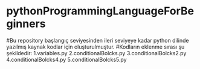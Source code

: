 # pythonProgrammingLanguageForBeginners
#Bu repository başlangıç seviyesinden ileri seviyeye kadar python dilinde yazılmış kaynak kodlar için oluşturulmuştur.
#Kodların eklenme sırası şu şekildedir:
1.variables.py
2.conditionalBolcks.py
3.conditionalBolcks2.py
4.conditionalBolcks4.py
5.conditionalBolcks5.py
